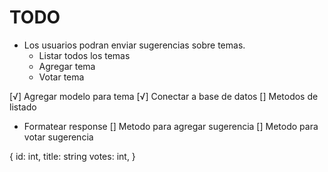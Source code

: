 # TODO

- Los usuarios podran enviar sugerencias sobre temas.
  - Listar todos los temas
  - Agregar tema
  - Votar tema

[√] Agregar modelo para tema
[√] Conectar a base de datos
[] Metodos de listado

- Formatear response
  [] Metodo para agregar sugerencia
  [] Metodo para votar sugerencia

{
id: int,
title: string
votes: int,
}
